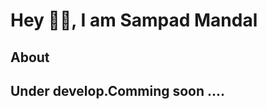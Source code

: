 <h1> Hey 🙋‍♂️, I am Sampad Mandal</h1>

<h2> About</h2>



<h2>Under develop.Comming soon ....</h2>
